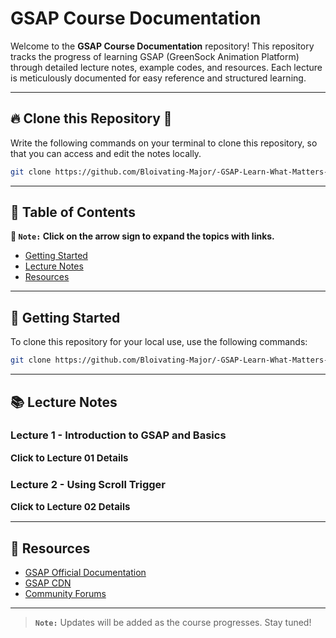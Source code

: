 # **GSAP Course Documentation**

Welcome to the **GSAP Course Documentation** repository! This repository tracks the progress of learning GSAP (GreenSock Animation Platform) through detailed lecture notes, example codes, and resources. Each lecture is meticulously documented for easy reference and structured learning.

---

## 🔥 **Clone this Repository** 💫

Write the following commands on your terminal to clone this repository, so that you can access and edit the notes locally.

```bash
git clone https://github.com/Bloivating-Major/-GSAP-Learn-What-Matters-.git
```

---

## 📂 **Table of Contents**

**📌 `Note:` Click on the arrow sign to expand the topics with links.**

- [Getting Started](#-getting-started)
- [Lecture Notes](#-lecture-notes)
- [Resources](#-resources)

---

## 🚀 **Getting Started**

To clone this repository for your local use, use the following commands:

```bash
git clone https://github.com/Bloivating-Major/-GSAP-Learn-What-Matters-.git
```

---

## 📚 **Lecture Notes**

### Lecture 1 - Introduction to GSAP and Basics

<details>
<summary style="display: inline; font-size: 15px; font-weight: 700; cursor: pointer;" title="Click to Expand">Click to Lecture 01 Details</summary>

## 📚 [Lecture 1 - Introduction to GSAP and Basics](./Lecture%2001%20Creating%20Animations%20Base/Readme.md)

### 💻 [**1.1 - What is GSAP**]

> **`Topics Covered:`**
> - Understanding GSAP and its capabilities.
> - Setting up a basic HTML, CSS, and JavaScript environment.
> - Linking GSAP CDN.

### 💻 [**1.2 - GSAP Basics**]

> **`Topics Covered:`**
> - Introduction to `gsap.to` and `gsap.from` methods.
> - Animating elements using simple properties like `x`, `duration`, `delay`.
> - Adding CSS transformations and customizations to animations.

### 💻 [**1.3 - Text Animations and Stagger**]

> **`Topics Covered:`**
> - Animating multiple elements using stagger property.
> - Working with positive, negative, and fractional values for stagger.

### 💻 [**1.4 - Repeat Animation and YOYO**]

> **`Topics Covered:`**
> - Using the `repeat` property for looping animations.
> - Adding `yoyo` for back-and-forth animations.

### 💻 [**1.5 - GSAP Timelines**]

> **`Topics Covered:`**
> - Creating synchronized animations with `gsap.timeline`.
> - Chaining animations for better control and flow.

</details>

### Lecture 2 - Using Scroll Trigger

<details>
<summary style="display: inline; font-size: 15px; font-weight: 700; cursor: pointer;" title="Click to Expand">Click to Lecture 02 Details</summary>

## 📚 [Lecture 2 - Using Scroll Trigger](./Lecture%2002%20Use%20ScrollTrigger/Readme.md)

### 💻 [**2.1 - Why Scroll Trigger?**]

> **`Topics Covered:`**
> - Explanation of issues with delay-based animations.
> - Importance of triggering animations based on user scroll.

### 💻 [**2.2 - Adding Scroll Trigger**]

> **`Topics Covered:`**
> - Importing GSAP and ScrollTrigger CDNs.
> - Using `scrollTrigger` property in animations.
> - Triggering animations when elements come into view.

### 💻 [**2.3 - Scroll Trigger Properties**]

> **`Topics Covered:`**
> - Key properties like `trigger`, `scroller`, `markers`, `start`, `end`, and `scrub`.
> - Explanation of smooth animations with `scrub` values.

### 💻 [**2.4 - Pin Property in Scroll Trigger**]

> **`Topics Covered:`**
> - Usage of the `pin` property to create fixed elements.
> - Triggering animations on parent elements.

</details>

---

## 📖 **Resources**

- [GSAP Official Documentation](https://greensock.com/docs/)
- [GSAP CDN](https://cdnjs.com/libraries/gsap)
- [Community Forums](https://greensock.com/forums/)

---

> **`Note:`** Updates will be added as the course progresses. Stay tuned!

